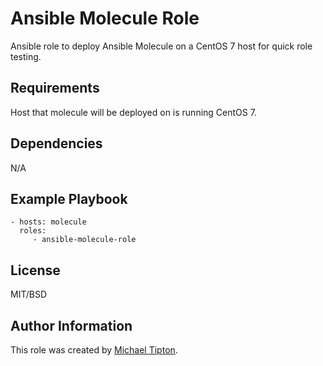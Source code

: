 Ansible Molecule Role
=========

Ansible role to deploy Ansible Molecule on a CentOS 7 host for quick role testing.

Requirements
------------

Host that molecule will be deployed on is running CentOS 7.


Dependencies
------------

N/A

Example Playbook
----------------

    - hosts: molecule
      roles:
         - ansible-molecule-role

License
-------

MIT/BSD

Author Information
------------------

This role was created by [Michael Tipton](https://ibeta.org).
